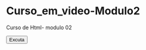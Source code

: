 # Curso_em_video-Modulo2
 Curso de Html- modulo 02

<a href="https://slva643.github.io/Curso_em_video-Modulo2/ex22desafil/android-site.html"><button type="button">Excuta</button></a>

